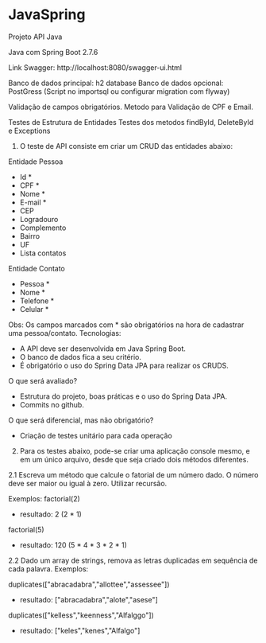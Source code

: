 # JavaSpring
Projeto API Java

Java com Spring Boot 2.7.6

Link Swagger: http://localhost:8080/swagger-ui.html

Banco de dados principal: h2 database
Banco de dados opcional: PostGress (Script no importsql ou configurar migration com flyway)

Validação de campos obrigatórios.
Metodo para Validação de CPF e Email.

Testes de Estrutura de Entidades
Testes dos metodos findById, DeleteById e Exceptions

1. O teste de API consiste em criar um CRUD das entidades abaixo:

Entidade Pessoa
- Id *
- CPF *
- Nome *
- E-mail *
- CEP
- Logradouro
- Complemento
- Bairro
- UF
- Lista<Contato> contatos

Entidade Contato
- Pessoa *
- Nome *
- Telefone *
- Celular *

Obs: Os campos marcados com * são obrigatórios na hora de cadastrar uma pessoa/contato. 
Tecnologias:
- A API deve ser desenvolvida em Java Spring Boot.
- O banco de dados fica a seu critério.
- É obrigatório o uso do Spring Data JPA para realizar os CRUDS.

O que será avaliado?
- Estrutura do projeto, boas práticas e o uso do Spring Data JPA.
- Commits no github.

O que será diferencial, mas não obrigatório?
- Criação de testes unitário para cada operação

2. Para os testes abaixo, pode-se criar uma aplicação console mesmo, e em um único arquivo, 
desde que seja criado dois métodos diferentes.

2.1 Escreva um método que calcule o fatorial de um número dado. O número deve ser maior
ou igual à zero. Utilizar recursão.

Exemplos:
factorial(2)
- resultado: 2 (2 * 1)

factorial(5)
- resultado: 120 (5 * 4 * 3 * 2 * 1)

2.2 Dado um array de strings, remova as letras duplicadas em sequência de cada palavra.
Exemplos: 

duplicates(["abracadabra","allottee","assessee"])
- resultado: ["abracadabra","alote","asese"] 

duplicates(["kelless","keenness","Alfalggo"])
- resultado: ["keles","kenes","Alfalgo"]
